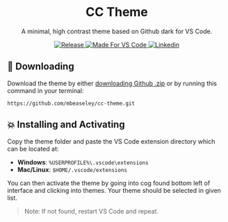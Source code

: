 <h1 align="center">
  CC Theme
</h1>
<p align="center">A minimal, high contrast theme based on Github dark for VS Code.</p>

<div align="center">
  <a href="https://github.com/mbeaseley/cc-theme/releases">
    <img src="https://img.shields.io/github/v/release/mbeaseley/cc-theme?display_name=tag&style=for-the-badge" alt="Release">
  </a>
  <a href="https://github.com/mbeaseley/cc-theme">
    <img src="https://img.shields.io/badge/Made%20For-VS%20Code-blue?style=for-the-badge" alt="Made For VS Code">
  </a>
   <a href=" https://linkedin.com/in/michael-beaseley">
    <img src="https://img.shields.io/badge/-LinkedIn-black.svg?style=for-the-badge&logo=linkedin&colorB=555" alt="Linkedin">
  </a>
</div>

## 🔽 Downloading

Download the theme by either [downloading Github .zip](https://github.com/mbeaseley/cc-theme/archieve/main.zip) or by running this command in your terminal:

```
https://github.com/mbeaseley/cc-theme.git
```

## 💥 Installing and Activating

Copy the theme folder and paste the VS Code extension directory which can be located at:

- **Windows**: `%USERPROFILE%\.vscode\extensions`
- **Mac/Linux**: `$HOME/.vscode/extensions`

You can then activate the theme by going into cog found bottom left of interface and clicking into themes. Your theme should be selected in given list.

> Note: If not found, restart VS Code and repeat.
